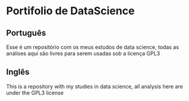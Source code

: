 # Portifolio de DataScience

## Português
Esse é um repositório com os meus estudos de data science, todas as análises
aqui são livres para serem usadas sob a licença GPL3

## Inglês
This is a repository with my studies in data science, all analysis here are
under the GPL3 license
